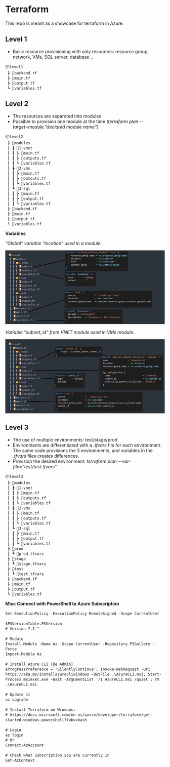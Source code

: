 # Terraform

This repo is meant as a showcase for terraform in Azure.



## **Level 1**

- Basic resource provisioning with only resources: resource group, network, VMs, SQL server, database ..

```
📦level1
 ┣ 📜backend.tf
 ┣ 📜main.tf
 ┣ 📜output.tf
 ┗ 📜variables.tf
```

## **Level 2**

- The resources are separated into modules 
- Possible to provision one module at the time *(terraform plan --target=module."declared module name"*)

```
📦level2
 ┣ 📂modules
 ┃ ┣ 📂1-vnet
 ┃ ┃ ┣ 📜main.tf
 ┃ ┃ ┣ 📜outputs.tf
 ┃ ┃ ┗ 📜variables.tf
 ┃ ┣ 📂2-vms
 ┃ ┃ ┣ 📜main.tf
 ┃ ┃ ┣ 📜outouts.tf
 ┃ ┃ ┗ 📜variables.tf
 ┃ ┗ 📂3-sql
 ┃ ┃ ┣ 📜main.tf
 ┃ ┃ ┣ 📜output.tf
 ┃ ┃ ┗ 📜variables.tf
 ┣ 📜backend.tf
 ┣ 📜main.tf
 ┣ 📜output.tf
 ┗ 📜variables.tf
```

**Variables**

*"Global" variable "location" used in a module:*

![terraformAzureVariables](/img/terraformAzureVariables.png)



*Variable "subnet_id" from VNET module used in VMs module:*

![TarraformVariablesModules](/img/TarraformVariablesModules.png)

## **Level 3**

- The use of multiple environments: test/stage/prod
- Environments are differentiated with a *.tfvars* file for each environment. The same code provisions the 3 environments, and variables in the *.tfvars* files creates differences. 
- Provision the desired environment: *terraform plan --var-file="test/test.tfvars"*

```
📦level3
 ┣ 📂modules
 ┃ ┣ 📂1-vnet
 ┃ ┃ ┣ 📜main.tf
 ┃ ┃ ┣ 📜outputs.tf
 ┃ ┃ ┗ 📜variables.tf
 ┃ ┣ 📂2-vms
 ┃ ┃ ┣ 📜main.tf
 ┃ ┃ ┣ 📜outputs.tf
 ┃ ┃ ┗ 📜variables.tf
 ┃ ┗ 📂3-sql
 ┃ ┃ ┣ 📜main.tf
 ┃ ┃ ┣ 📜output.tf
 ┃ ┃ ┗ 📜variables.tf
 ┣ 📂prod
 ┃ ┗ 📜prod.tfvars
 ┣ 📂stage
 ┃ ┗ 📜stage.tfvars
 ┣ 📂test
 ┃ ┗ 📜test.tfvars
 ┣ 📜backend.tf
 ┣ 📜main.tf
 ┣ 📜output.tf
 ┗ 📜variables.tf
```





**Misc**
**Connect with PowerShell to Azure Subscription**

```
Set-ExecutionPolicy -ExecutionPolicy RemoteSigned -Scope CurrentUser

$PSVersionTable.PSVersion
# Version 7.1 ^ 

# Module
Install-Module -Name Az -Scope CurrentUser -Repository PSGallery -Force
Import-Module Az 

# Install Azure CLI (Be Admin)
$ProgressPreference = 'SilentlyContinue'; Invoke-WebRequest -Uri https://aka.ms/installazurecliwindows -OutFile .\AzureCLI.msi; Start-Process msiexec.exe -Wait -ArgumentList '/I AzureCLI.msi /quiet'; rm .\AzureCLI.msi

# Update it
az upgrade

# Install Terraform on Windows:
# https://docs.microsoft.com/en-us/azure/developer/terraform/get-started-windows-powershell?tabs=bash

# Login 
az login
# Or
Connect-AzAccount

# Check what Subscription you are currently in
Get-AzContext

```
